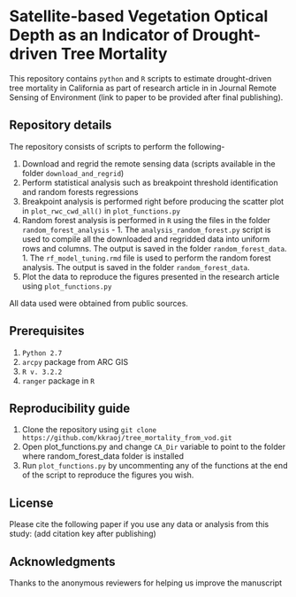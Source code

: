 # Satellite-based Vegetation Optical Depth as an Indicator of Drought-driven Tree Mortality

This repository contains `python` and `R` scripts to estimate drought-driven tree mortality in California as part of research article in  in Journal Remote Sensing of Environment (link to paper to be provided after final publishing). 
  
## Repository details

The repository consists of scripts to perform the following-

1. Download and regrid the remote sensing data (scripts available in the folder `download_and_regrid`)
1. Perform statistical analysis such as breakpoint threshold identification and random forests regressions
  1. Breakpoint analysis is performed right before producing the scatter plot in `plot_rwc_cwd_all()` in `plot_functions.py`
  1. Random forest analysis is performed in `R` using the files in the folder `random_forest_analysis` - 
    1. The `analysis_random_forest.py` script is used to compile all the downloaded and regridded data into uniform rows and columns. The output is saved in the folder `random_forest_data`.
    1. The `rf_model_tuning.rmd` file is used to perform the random forest analysis. The output is saved in the folder `random_forest_data`.
1. Plot the data to reproduce the figures presented in the research article using `plot_functions.py`

All data used were obtained from public sources. 

## Prerequisites

1. `Python 2.7`
1. `arcpy` package from ARC GIS
1. `R v. 3.2.2 `
1. `ranger` package in `R`

## Reproducibility guide

1. Clone the repository using `git clone https://github.com/kkraoj/tree_mortality_from_vod.git`
1. Open plot_functions.py and change `CA_Dir` variable to point to the folder where random_forest_data folder is installed
1. Run `plot_functions.py` by uncommenting any of the functions at the end of the script to reproduce the figures you wish.


## License
Please cite the following paper if you use any data or analysis from this study: (add citation key after publishing)

## Acknowledgments

Thanks to the anonymous reviewers for helping us improve the manuscript
